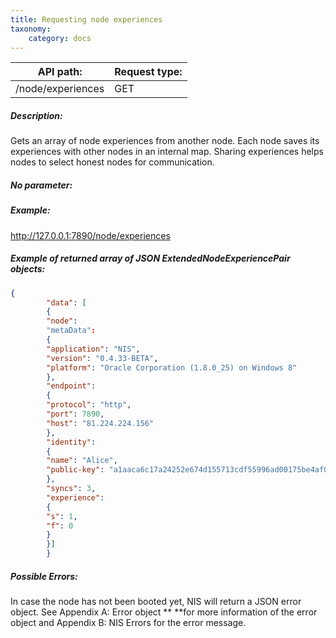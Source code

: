 ```yaml
---
title: Requesting node experiences
taxonomy:
    category: docs
---
```


 
| API path: | Request type:  |
|------|------|
| /node/experiences | GET|

 
##### Description: 
Gets an array of node experiences from another node. Each node saves its experiences with other nodes in an internal map. Sharing experiences helps nodes to select honest nodes for communication.

 
##### No parameter: 
##### Example: 
http://127.0.0.1:7890/node/experiences

 
##### Example of returned array of JSON ExtendedNodeExperiencePair objects: 
```json
{
        "data": [
        {
        "node":
        "metaData":
        {
        "application": "NIS",
        "version": "0.4.33-BETA",
        "platform": "Oracle Corporation (1.8.0_25) on Windows 8"
        },
        "endpoint":
        {
        "protocol": "http",
        "port": 7890,
        "host": "81.224.224.156"
        },
        "identity":
        {
        "name": "Alice",
        "public-key": "a1aaca6c17a24252e674d155713cdf55996ad00175be4af02a20c67b59f9fe8a"
        },
        "syncs": 3,
        "experience":
        {
        "s": 1,
        "f": 0
        }
        }]
        }
``` 
##### Possible Errors: 
In case the node has not been booted yet, NIS will return a JSON error object. See Appendix A: Error object ** **for more information of the error object and Appendix B: NIS Errors for the error message. 

 
